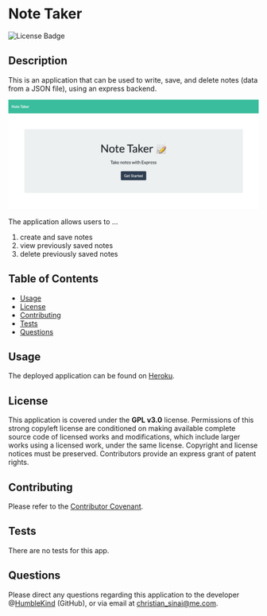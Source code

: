 # Note Taker
![License Badge](https://img.shields.io/badge/lisence-GPL%20v3.0-green)

## Description
This is an application that can be used to write, save, and delete notes (data from a JSON file), using an express backend.

![Note Taker App](screen-shot_1.png)

The application allows users to ...
1. create and save notes
2. view previously saved notes
3. delete previously saved notes

## Table of Contents
* [Usage](#usage)
* [License](#license)
* [Contributing](#contributing)
* [Tests](#tests)
* [Questions](#questions)

## Usage
The deployed application can be found on [Heroku](https://cs-note-taker.herokuapp.com/).

## License
This application is covered under the **GPL v3.0** license. Permissions of this strong copyleft license are conditioned on making available complete source code of licensed works and modifications, which include larger works using a licensed work, under the same license. Copyright and license notices must be preserved. Contributors provide an express grant of patent rights.

## Contributing
Please refer to the [Contributor Covenant](https://www.contributor-covenant.org/version/2/0/code_of_conduct/).

## Tests
There are no tests for this app.

## Questions
Please direct any questions regarding this application to the developer @[HumbleKind](https://github.com/HumbleKind) (GitHub), or via email at christian_sinai@me.com.